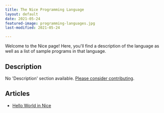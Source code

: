 ```yaml
---
title: The Nice Programming Language
layout: default
date: 2021-05-24
featured-image: programming-languages.jpg
last-modified: 2021-05-24

---
```


Welcome to the Nice page! Here, you'll find a description of the language as well as a list of sample programs in that language.

## Description

No 'Description' section available. [Please consider contributing](https://github.com/TheRenegadeCoder/sample-programs-website).

## Articles

- [Hello World in Nice](https://sampleprograms.io/projects/hello-world/nice)